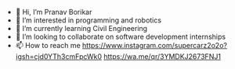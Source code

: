 - 👋 Hi, I’m Pranav Borikar 
- 👀 I’m interested in programming and robotics 
- 🌱 I’m currently learning Civil Engineering 
- 💞️ I’m looking to collaborate on software development internships
- 📫 How to reach me 
https://www.instagram.com/supercarz2o2o?igsh=cjd0YTh3cmFpcWk0
https://wa.me/qr/3YMDKJ2673FNJ1
<!---
finalninja2019/finalninja2019 is a ✨ special ✨ repository because its `README.md` (this file) appears on your GitHub profile.
You can click the Preview link to take a look at your changes.
--->
